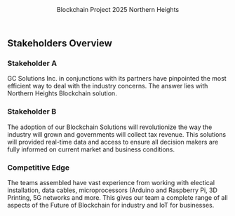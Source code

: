 <header>
Blockchain Project 2025 Northern Heights
</header>

## Stakeholders Overview

### Stakeholder A

GC Solutions Inc. in conjunctions with its partners have pinpointed the most efficient way to deal with the industry concerns. The answer lies with Northern Heights Blockchain solution.


### Stakeholder B

The adoption of our Blockchain Solutions will revolutionize the way the industry will grown and governments will collect tax revenue. This solutions will provided real-time data and access to ensure all decision makers are fully informed on current market and business conditions.

### Competitive Edge

The teams assembled have vast experience from working with electical installation, data cables, microprocessors (Arduino and Raspberry Pi, 3D Printing, 5G networks and more. This gives our team a complete range of all aspects of the Future of Blockchain for industry and IoT for businesses. 


